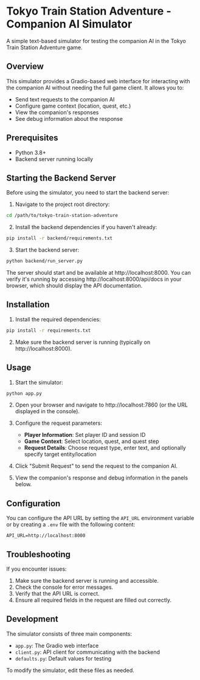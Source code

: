 # Tokyo Train Station Adventure - Companion AI Simulator

A simple text-based simulator for testing the companion AI in the Tokyo Train Station Adventure game.

## Overview

This simulator provides a Gradio-based web interface for interacting with the companion AI without needing the full game client. It allows you to:

- Send text requests to the companion AI
- Configure game context (location, quest, etc.)
- View the companion's responses
- See debug information about the response

## Prerequisites

- Python 3.8+
- Backend server running locally

## Starting the Backend Server

Before using the simulator, you need to start the backend server:

1. Navigate to the project root directory:

```bash
cd /path/to/tokyo-train-station-adventure
```

2. Install the backend dependencies if you haven't already:

```bash
pip install -r backend/requirements.txt
```

3. Start the backend server:

```bash
python backend/run_server.py
```

The server should start and be available at http://localhost:8000. You can verify it's running by accessing http://localhost:8000/api/docs in your browser, which should display the API documentation.

## Installation

1. Install the required dependencies:

```bash
pip install -r requirements.txt
```

2. Make sure the backend server is running (typically on http://localhost:8000).

## Usage

1. Start the simulator:

```bash
python app.py
```

2. Open your browser and navigate to http://localhost:7860 (or the URL displayed in the console).

3. Configure the request parameters:
   - **Player Information**: Set player ID and session ID
   - **Game Context**: Select location, quest, and quest step
   - **Request Details**: Choose request type, enter text, and optionally specify target entity/location

4. Click "Submit Request" to send the request to the companion AI.

5. View the companion's response and debug information in the panels below.

## Configuration

You can configure the API URL by setting the `API_URL` environment variable or by creating a `.env` file with the following content:

```
API_URL=http://localhost:8000
```

## Troubleshooting

If you encounter issues:

1. Make sure the backend server is running and accessible.
2. Check the console for error messages.
3. Verify that the API URL is correct.
4. Ensure all required fields in the request are filled out correctly.

## Development

The simulator consists of three main components:

- `app.py`: The Gradio web interface
- `client.py`: API client for communicating with the backend
- `defaults.py`: Default values for testing

To modify the simulator, edit these files as needed. 